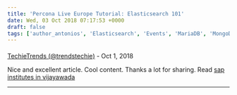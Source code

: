 ```yaml
---
title: 'Percona Live Europe Tutorial: Elasticsearch 101'
date: Wed, 03 Oct 2018 07:17:53 +0000
draft: false
tags: ['author_antonios', 'Elasticsearch', 'Events', 'MariaDB', 'MongoDB', 'MySQL', 'Percona Live Europe 2018', 'Tools', 'tutorial']
---
```



#### 
[TechieTrends (@trendstechie)](http://twitter.com/trendstechie "trendstechie@twitter.example.com") - <time datetime="2018-10-08 09:11:07">Oct 1, 2018</time>

Nice and excellent article. Cool content. Thanks a lot for sharing. Read [sap institutes in vijayawada](https://www.coreglobalit.com/)
<hr />
